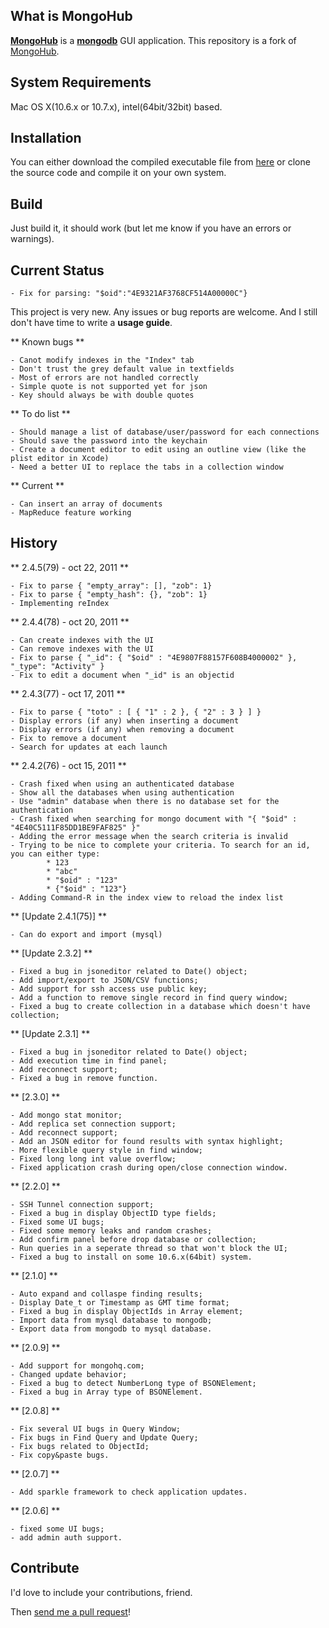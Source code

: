 ## What is MongoHub
**[MongoHub](http://mongohub.todayclose.com/)** is a **[mongodb](http://mongodb.org)** GUI application.
This repository is a fork of [MongoHub](https://github.com/bububa/MongoHub-Mac).

## System Requirements

Mac OS X(10.6.x or 10.7.x), intel(64bit/32bit) based.

## Installation

You can either download the compiled executable file from [here](https://github.com/downloads/fotonauts/MongoHub-Mac/MongoHub.zip) 
or clone the source code and compile it on your own system.

## Build

Just build it, it should work (but let me know if you have an errors or warnings).

## Current Status

    - Fix for parsing: "$oid":"4E9321AF3768CF514A00000C"}

This project is very new. Any issues or bug reports are welcome. And I still don't have time to write a **usage guide**.

** Known bugs **
    
    - Canot modify indexes in the "Index" tab
    - Don't trust the grey default value in textfields
    - Most of errors are not handled correctly
    - Simple quote is not supported yet for json
    - Key should always be with double quotes

** To do list **
    
    - Should manage a list of database/user/password for each connections
    - Should save the password into the keychain
    - Create a document editor to edit using an outline view (like the plist editor in Xcode)
    - Need a better UI to replace the tabs in a collection window
    
** Current **
    
    - Can insert an array of documents
    - MapReduce feature working
    
## History

** 2.4.5(79) - oct 22, 2011 **

    - Fix to parse { "empty_array": [], "zob": 1}
    - Fix to parse { "empty_hash": {}, "zob": 1}
    - Implementing reIndex

** 2.4.4(78) - oct 20, 2011 **

    - Can create indexes with the UI
    - Can remove indexes with the UI
    - Fix to parse { "_id": { "$oid" : "4E9807F88157F608B4000002" }, "_type": "Activity" }
    - Fix to edit a document when "_id" is an objectid

** 2.4.3(77) - oct 17, 2011 **

    - Fix to parse { "toto" : [ { "1" : 2 }, { "2" : 3 } ] }
    - Display errors (if any) when inserting a document
    - Display errors (if any) when removing a document
    - Fix to remove a document
    - Search for updates at each launch

** 2.4.2(76) - oct 15, 2011 **

    - Crash fixed when using an authenticated database
    - Show all the databases when using authentication
    - Use "admin" database when there is no database set for the authentication
    - Crash fixed when searching for mongo document with "{ "$oid" : "4E40C5111F85DD1BE9FAF825" }"
    - Adding the error message when the search criteria is invalid
    - Trying to be nice to complete your criteria. To search for an id, you can either type: 
            * 123
            * "abc"
            * "$oid" : "123"
            * {"$oid" : "123"}
    - Adding Command-R in the index view to reload the index list


** [Update 2.4.1(75)] **
    
    - Can do export and import (mysql)

** [Update 2.3.2] **
	
	- Fixed a bug in jsoneditor related to Date() object;
	- Add import/export to JSON/CSV functions;
	- Add support for ssh access use public key;
	- Add a function to remove single record in find query window;
	- Fixed a bug to create collection in a database which doesn't have collection;
	
** [Update 2.3.1] **
	
	- Fixed a bug in jsoneditor related to Date() object;
	- Add execution time in find panel;
	- Add reconnect support;
	- Fixed a bug in remove function.

** [2.3.0] **
	
	- Add mongo stat monitor;
	- Add replica set connection support;
	- Add reconnect support;
	- Add an JSON editor for found results with syntax highlight;
	- More flexible query style in find window;
	- Fixed long long int value overflow;
	- Fixed application crash during open/close connection window.

** [2.2.0] **
	
	- SSH Tunnel connection support;
	- Fixed a bug in display ObjectID type fields;
	- Fixed some UI bugs;
	- Fixed some memory leaks and random crashes;
	- Add confirm panel before drop database or collection;
	- Run queries in a seperate thread so that won't block the UI;
	- Fixed a bug to install on some 10.6.x(64bit) system.

** [2.1.0] **
	
	- Auto expand and collaspe finding results;
	- Display Date_t or Timestamp as GMT time format;
	- Fixed a bug in display ObjectIds in Array element;
	- Import data from mysql database to mongodb;
	- Export data from mongodb to mysql database.

** [2.0.9] **
	
	- Add support for mongohq.com;
	- Changed update behavior;
	- Fixed a bug to detect NumberLong type of BSONElement;
	- Fixed a bug in Array type of BSONElement.

** [2.0.8] **
	
	- Fix several UI bugs in Query Window;
	- Fix bugs in Find Query and Update Query;
	- Fix bugs related to ObjectId;
	- Fix copy&paste bugs.

** [2.0.7] **
	
	- Add sparkle framework to check application updates.

** [2.0.6] **
	
	- fixed some UI bugs;
	- add admin auth support.

## Contribute

I'd love to include your contributions, friend.

Then [send me a pull request](https://github.com/fotonauts/MongoHub-Mac/pull/new/master)!
